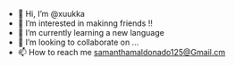 - 👋 Hi, I’m @xuukka
- 👀 I’m interested in makinng friends !!
- 🌱 I’m currently learning a new language 
- 💞️ I’m looking to collaborate on ...
- 📫 How to reach me samanthamaldonado125@Gmail.cm

<!---
xuukka/xuukka is a ✨ special ✨ repository because its `README.md` (this file) appears on your GitHub profile.
You can click the Preview link to take a look at your changes.
--->
